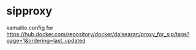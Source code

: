 # sipproxy


kamailio config for https://hub.docker.com/repository/docker/dalsearan/proxy_for_sip/tags?page=1&ordering=last_updated